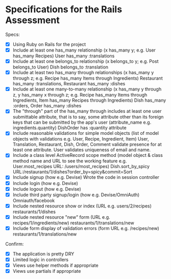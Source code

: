 # Specifications for the Rails Assessment

Specs:
- [x] Using Ruby on Rails for the project
- [x] Include at least one has_many relationship (x has_many y; e.g. User has_many Recipes) User has_many :translations
- [x] Include at least one belongs_to relationship (x belongs_to y; e.g. Post belongs_to User) Dish belongs_to :translation
- [x] Include at least two has_many through relationships (x has_many y through z; e.g. Recipe has_many Items through Ingredients) Restaurant has_many :translations, Restaurant has_many :dishes
- [x] Include at least one many-to-many relationship (x has_many y through z, y has_many x through z; e.g. Recipe has_many Items through Ingredients, Item has_many Recipes through Ingredients) Dish has_many :orders, Order has_many :dishes
- [x] The "through" part of the has_many through includes at least one user submittable attribute, that is to say, some attribute other than its foreign keys that can be submitted by the app's user (attribute_name e.g. ingredients.quantity) DishOrder has :quantity attribute
- [x] Include reasonable validations for simple model objects (list of model objects with validations e.g. User, Recipe, Ingredient, Item) User, Translation, Restaurant, Dish, Order, Comment validate presence for at least one attribute.  User validates uniqueness of email and name.
- [x] Include a class level ActiveRecord scope method (model object & class method name and URL to see the working feature e.g. User.most_recipes URL: /users/most_recipes) Dish.sort_by_spicy URL:/restaurants/1/dishes?order_by=spicy&commit=Sort
- [x] Include signup (how e.g. Devise) Wrote the code in session controller
- [x] Include login (how e.g. Devise) 
- [x] Include logout (how e.g. Devise)
- [x] Include third party signup/login (how e.g. Devise/OmniAuth) Omniauth/facebook
- [x] Include nested resource show or index (URL e.g. users/2/recipes)  restaurants/1/dishes
- [x] Include nested resource "new" form (URL e.g. recipes/1/ingredients/new) restaurants/1/translations/new
- [x] Include form display of validation errors (form URL e.g. /recipes/new) restaurants/1/translations/new

Confirm:
- [x] The application is pretty DRY
- [x] Limited logic in controllers
- [x] Views use helper methods if appropriate
- [x] Views use partials if appropriate